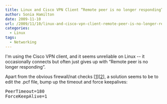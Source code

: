 ```yaml
---
title: Linux and Cisco VPN Client “Remote peer is no longer responding”
author: Sonia Hamilton
date: 2009-11-10
url: /2009/11/10/linux-and-cisco-vpn-client-remote-peer-is-no-longer-responding/
categories:
  - Linux
tags:
  - Networking
---
```

I'm using the Cisco VPN client, and it seems unreliable on Linux -- it occasionally connects but often just gives up with &#8220;Remote peer is no longer responding&#8221;.

<!--more-->

Apart from the obvious firewall/nat checks [[1][1]][[2][2]], a solution seems to be to edit the .pcf file, bump up the timeout and force keepalives:

<pre>PeerTimeout=180
ForceKeepAlive=1</pre>

&nbsp;

&nbsp;

 [1]: http://www.lamnk.com/blog/vpn/cisco-vpn-client-reason-412-the-remote-peer-is-no-longer-responding/
 [2]: http://www.cisco.com/en/US/products/sw/secursw/ps2308/products_qanda_item09186a00801c2dbe.shtml

